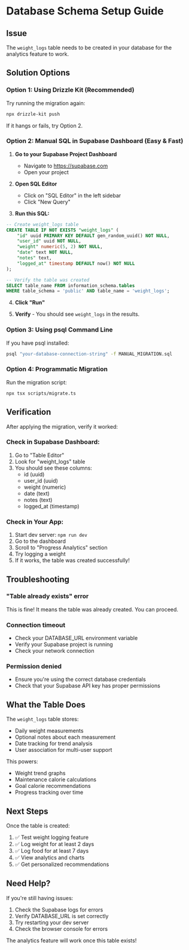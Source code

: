 # Database Schema Setup Guide

## Issue
The `weight_logs` table needs to be created in your database for the analytics feature to work.

## Solution Options

### Option 1: Using Drizzle Kit (Recommended)
Try running the migration again:

```bash
npx drizzle-kit push
```

If it hangs or fails, try Option 2.

### Option 2: Manual SQL in Supabase Dashboard (Easy & Fast)

1. **Go to your Supabase Project Dashboard**
   - Navigate to https://supabase.com
   - Open your project

2. **Open SQL Editor**
   - Click on "SQL Editor" in the left sidebar
   - Click "New Query"

3. **Run this SQL:**

```sql
-- Create weight_logs table
CREATE TABLE IF NOT EXISTS "weight_logs" (
	"id" uuid PRIMARY KEY DEFAULT gen_random_uuid() NOT NULL,
	"user_id" uuid NOT NULL,
	"weight" numeric(5, 2) NOT NULL,
	"date" text NOT NULL,
	"notes" text,
	"logged_at" timestamp DEFAULT now() NOT NULL
);

-- Verify the table was created
SELECT table_name FROM information_schema.tables 
WHERE table_schema = 'public' AND table_name = 'weight_logs';
```

4. **Click "Run"**

5. **Verify** - You should see `weight_logs` in the results.

### Option 3: Using psql Command Line

If you have psql installed:

```bash
psql "your-database-connection-string" -f MANUAL_MIGRATION.sql
```

### Option 4: Programmatic Migration

Run the migration script:

```bash
npx tsx scripts/migrate.ts
```

## Verification

After applying the migration, verify it worked:

### Check in Supabase Dashboard:
1. Go to "Table Editor"
2. Look for "weight_logs" table
3. You should see these columns:
   - id (uuid)
   - user_id (uuid)
   - weight (numeric)
   - date (text)
   - notes (text)
   - logged_at (timestamp)

### Check in Your App:
1. Start dev server: `npm run dev`
2. Go to the dashboard
3. Scroll to "Progress Analytics" section
4. Try logging a weight
5. If it works, the table was created successfully!

## Troubleshooting

### "Table already exists" error
This is fine! It means the table was already created. You can proceed.

### Connection timeout
- Check your DATABASE_URL environment variable
- Verify your Supabase project is running
- Check your network connection

### Permission denied
- Ensure you're using the correct database credentials
- Check that your Supabase API key has proper permissions

## What the Table Does

The `weight_logs` table stores:
- Daily weight measurements
- Optional notes about each measurement
- Date tracking for trend analysis
- User association for multi-user support

This powers:
- Weight trend graphs
- Maintenance calorie calculations
- Goal calorie recommendations
- Progress tracking over time

## Next Steps

Once the table is created:

1. ✅ Test weight logging feature
2. ✅ Log weight for at least 2 days
3. ✅ Log food for at least 7 days
4. ✅ View analytics and charts
5. ✅ Get personalized recommendations

## Need Help?

If you're still having issues:

1. Check the Supabase logs for errors
2. Verify DATABASE_URL is set correctly
3. Try restarting your dev server
4. Check the browser console for errors

The analytics feature will work once this table exists!

